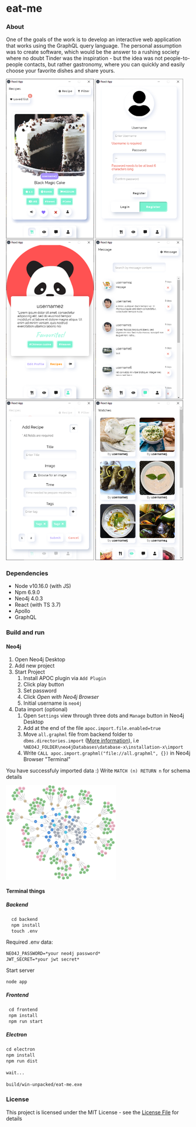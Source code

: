 # eat-me

### About
One of the goals of the work is to develop an interactive web application that works
using the GraphQL query language. The personal assumption was to create software,
which would be the answer to a rushing society where no doubt
Tinder was the inspiration - but the idea was not people-to-people contacts,
but rather gastronomy, where you can quickly and easily choose your favorite dishes and share yours.

<div>
<img src="demo/recipes.PNG" alt="recipes" width="240"/>
<img src="demo/register.PNG" alt="register" width="240"/>
<img src="demo/profile.PNG" alt="profile" width="240"/>
<img src="demo/messages.PNG" alt="messages" width="240"/>
<img src="demo/create-recipe-1.PNG" alt="create-recipe" width="240"/>
<img src="demo/watches.PNG" alt="watches" width="240"/>
</div>

### Dependencies
  * Node v10.16.0 (with JS)
  * Npm 6.9.0
  * Neo4j 4.0.3
  * React (with TS 3.7)
  * Apollo
  * GraphQL
  
### Build and run
#### Neo4j
1. Open Neo4j Desktop
1. Add new project
1. Start Project
   1. Install APOC plugin via ``Add Plugin``
   1. Click play button
   1. Set password
   1. Click *Open with Neo4j Browser*
   1. Initial username is `neo4j`
1. Data import (optional)
   1. Open `Settings` view through three dots and `Manage` button in Neo4j Desktop
   1. Add at the end of the file ``apoc.import.file.enabled=true``
   1. Move `all.graphml` file from backend folder to `dbms.directories.import` ([More information](https://neo4j.com/docs/labs/apoc/current/export/json/)), 
   i.e ``%NEO4J_FOLDER\neo4jDatabases\database-x\installation-x\import``
   1. Write ``CALL apoc.import.graphml("file://all.graphml", {})`` in Neo4j Browser "Terminal"
 
 You have successfuly imported data :)
 Write ``MATCH (n) RETURN n`` for schema details
 
 <img src="demo/dbgraph.png" alt="neo4j_graph" width="300"/>

 
 #### Terminal things
 ##### Backend  
```
  cd backend
  npm install
  touch .env
```
Required .env data:
```
NEO4J_PASSWORD=*your neo4j password*
JWT_SECRET=*your jwt secret*
```
Start server
```
node app
```
 
 ##### Frontend
 ```
  cd frontend
  npm install
  npm run start
 ```


 ##### Electron 
```
cd electron
npm install
npm run dist

wait...

build/win-unpacked/eat-me.exe

```

### License
This project is licensed under the MIT License - see the [License File](LICENSE) for details

